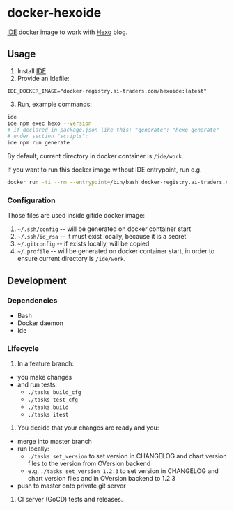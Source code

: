 # docker-hexoide

[IDE](https://github.com/ai-traders/ide) docker image to work with
 [Hexo](https://hexo.io/) blog.

## Usage
1. Install [IDE](https://github.com/ai-traders/ide)
2. Provide an Idefile:
```
IDE_DOCKER_IMAGE="docker-registry.ai-traders.com/hexoide:latest"
```
3. Run, example commands:
```bash
ide
ide npm exec hexo --version
# if declared in package.json like this: "generate": "hexo generate"
# under section "scripts":
ide npm run generate
```

By default, current directory in docker container is `/ide/work`.

If you want to run this docker image without IDE entrypoint, run e.g.
```bash
docker run -ti --rm --entrypoint=/bin/bash docker-registry.ai-traders.com/hexoide:latest -c "/bin/bash"
```

### Configuration
Those files are used inside gitide docker image:

1. `~/.ssh/config` -- will be generated on docker container start
2. `~/.ssh/id_rsa` -- it must exist locally, because it is a secret
2. `~/.gitconfig` -- if exists locally, will be copied
3. `~/.profile` -- will be generated on docker container start, in
   order to ensure current directory is `/ide/work`.

## Development
### Dependencies
* Bash
* Docker daemon
* Ide

### Lifecycle
1. In a feature branch:
* you make changes
* and run tests:
    * `./tasks build_cfg`
    * `./tasks test_cfg`
    * `./tasks build`
    * `./tasks itest`
1. You decide that your changes are ready and you:
* merge into master branch
* run locally:
  * `./tasks set_version` to set version in CHANGELOG and chart version files to
  the version from OVersion backend
  * e.g. `./tasks set_version 1.2.3` to set version in CHANGELOG and chart version
   files and in OVersion backend to 1.2.3
* push to master onto private git server
1. CI server (GoCD) tests and releases.

